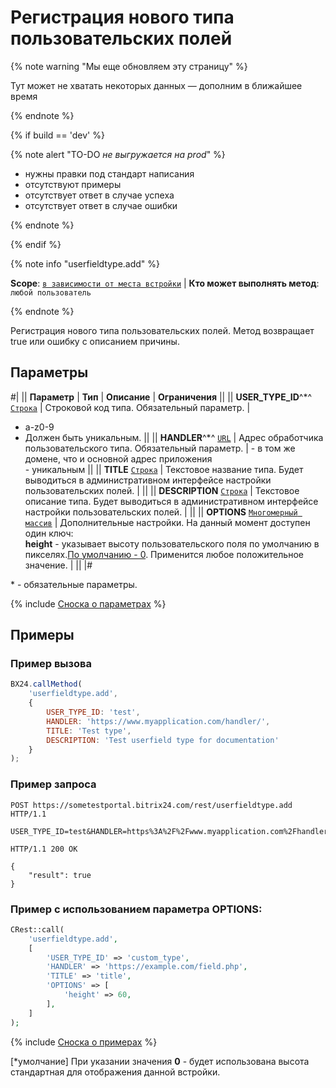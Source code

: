 # Регистрация нового типа пользовательских полей

{% note warning "Мы еще обновляем эту страницу" %}

Тут может не хватать некоторых данных — дополним в ближайшее время

{% endnote %}

{% if build == 'dev' %}

{% note alert "TO-DO _не выгружается на prod_" %}

- нужны правки под стандарт написания
- отсутствуют примеры
- отсутствует ответ в случае успеха
- отсутствует ответ в случае ошибки

{% endnote %}

{% endif %}


{% note info "userfieldtype.add" %}

**Scope**: [`в зависимости от места встройки`](../../scopes/permissions.md) | **Кто может выполнять метод**: `любой пользователь`

{% endnote %}

Регистрация нового типа пользовательских полей. Метод возвращает true или ошибку с описанием причины.

## Параметры

#|
|| **Параметр** | **Тип** | **Описание** | **Ограничения** ||
|| **USER_TYPE_ID**^*^
[`Строка`](../../data-types.md) | Строковой код типа. Обязательный параметр. | 
- a-z0-9
- Должен быть уникальным. ||
|| **HANDLER**^*^
[`URL`](../../data-types.md) | Адрес обработчика пользовательского типа. Обязательный параметр. | - в том же домене, что и основной адрес приложения<br>- уникальным ||
|| **TITLE**
[`Строка`](../../data-types.md) | Текстовое название типа. Будет выводиться в административном интерфейсе настройки пользовательских полей. | ||
|| **DESCRIPTION**
[`Строка`](../../data-types.md) | Текстовое описание типа. Будет выводиться в административном интерфейсе настройки пользовательских полей. | ||
|| **OPTIONS**
[`Многомерный массив`](../../data-types.md) | Дополнительные настройки. На данный момент доступен один ключ:<br>**height** - указывает высоту пользовательского поля по умолчанию в пикселях.[По умолчанию - 0](*умолчание). Применится любое положительное значение. | ||
|#

\* - обязательные параметры.

{% include [Сноска о параметрах](../../../_includes/required.md) %}

## Примеры

### Пример вызова

```js
BX24.callMethod(
    'userfieldtype.add',
    {
        USER_TYPE_ID: 'test',
        HANDLER: 'https://www.myapplication.com/handler/',
        TITLE: 'Test type',
        DESCRIPTION: 'Test userfield type for documentation'
    }
);
```

### Пример запроса

```http
POST https://sometestportal.bitrix24.com/rest/userfieldtype.add HTTP/1.1

USER_TYPE_ID=test&HANDLER=https%3A%2F%2Fwww.myapplication.com%2Fhandler%2F&TITLE=Test+type&DESCRIPTION=Test+userfield+type+for+documentation&auth=63t6r4z9cugaciaxocrh2r47zlodp12y

HTTP/1.1 200 OK

{
    "result": true
}
```

### Пример с использованием параметра OPTIONS:

```php
CRest::call(
    'userfieldtype.add',
    [
        'USER_TYPE_ID' => 'custom_type',
        'HANDLER' => 'https://example.com/field.php',
        'TITLE' => 'title',
        'OPTIONS' => [
            'height' => 60,
        ],
    ]
);
```

{% include [Сноска о примерах](../../../_includes/examples.md) %}

[*умолчание] При указании значения **0** - будет использована высота стандартная для отображения данной встройки.